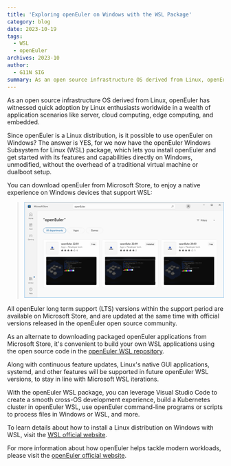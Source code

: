 ```yaml
---
title: 'Exploring openEuler on Windows with the WSL Package'
category: blog
date: 2023-10-19
tags:
  - WSL
  - openEuler
archives: 2023-10
author:
  - G11N SIG
summary: As an open source infrastructure OS derived from Linux, openEuler has witnessed quick adoption by Linux enthusiasts worldwide in a wealth of application scenarios like server, cloud computing, edge computing, and embedded.
---
```


As an open source infrastructure OS derived from Linux, openEuler has witnessed quick adoption by Linux enthusiasts worldwide in a wealth of application scenarios like server, cloud computing, edge computing, and embedded.

Since openEuler is a Linux distribution, is it possible to use openEuler on Windows? The answer is YES, for we now have the openEuler Windows Subsystem for Linux (WSL) package, which lets you install openEuler and get started with its features and capabilities directly on Windows, unmodified, without the overhead of a traditional virtual machine or dualboot setup.

You can download openEuler from Microsoft Store, to enjoy a native experience on Windows devices that support WSL:

>![](./image/image1.png)  
 
All openEuler long term support (LTS) versions within the support period are available on Microsoft Store, and are updated at the same time with official versions released in the openEuler open source community.

As an alternate to downloading packaged openEuler applications from Microsoft Store, it's convenient to build your own WSL applications using the open source code in the [openEuler WSL repository](https://gitee.com/openeuler/wsl?_from=gitee_search).

Along with continuous feature updates, Linux's native GUI applications, systemd, and other features will be supported in future openEuler WSL versions, to stay in line with Microsoft WSL iterations.

With the openEuler WSL package, you can leverage Visual Studio Code to create a smooth cross-OS development experience, build a Kubernetes cluster in openEuler WSL, use openEuler command-line programs or scripts to process files in Windows or WSL, and more.

To learn details about how to install a Linux distribution on Windows with WSL, visit the [WSL official website](https://learn.microsoft.com/en-us/windows/wsl/install).

For more information about how openEuler helps tackle modern workloads, please visit the [openEuler official website](https://www.openeuler.org/en/).



